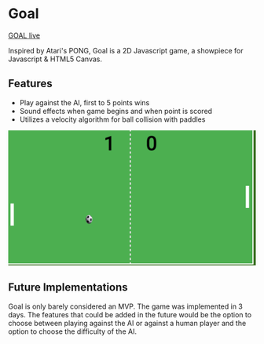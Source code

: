 # Goal

[GOAL live][git]

[git]: https://tonyhliu.github.io/goal/

Inspired by Atari's PONG, Goal is a 2D Javascript game, a showpiece for Javascript & HTML5 Canvas.

## Features

- Play against the AI, first to 5 points wins
- Sound effects when game begins and when point is scored
- Utilizes a velocity algorithm for ball collision with paddles

![gameplay](graphics/sample.png)

## Future Implementations

Goal is only barely considered an MVP. The game was implemented in 3 days. The features that could be added in the future would be the option to choose
between playing against the AI or against a human player and the option to choose the difficulty of the AI.
